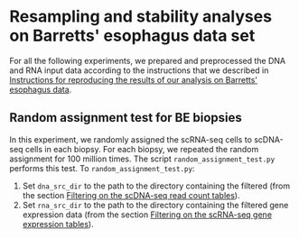 # Resampling and stability analyses on Barretts' esophagus data set

For all the following experiments, we prepared and preprocessed the DNA and RNA input data according to the instructions that we described in [Instructions for reproducing the results of our analysis on Barretts' esophagus data](https://github.com/NakhlehLab/MaCroDNA/tree/main/BE_data_analysis#instructions-for-reproducing-the-results-of-our-analysis-on-barretts-esophagus-data-set-originally-introduced-in).

## Random assignment test for BE biopsies
In this experiment, we randomly assigned the scRNA-seq cells to scDNA-seq cells in each biopsy. For each biopsy, we repeated the random assignment for 100 million times. 
The script `random_assignment_test.py` performs this test. To `random_assignment_test.py`:

1. Set `dna_src_dir` to the path to the directory containing the filtered (from the section [Filtering on the scDNA-seq read count tables](https://github.com/NakhlehLab/MaCroDNA/tree/main/BE_data_analysis#filtering-on-the-scdna-seq-read-count-tables)).
2. Set `rna_src_dir` to the path to the directory containing the filtered gene expression data (from the section [Filtering on the scRNA-seq gene expression tables](https://github.com/NakhlehLab/MaCroDNA/blob/main/BE_data_analysis/README.md#filtering-on-the-scrna-seq-gene-expression-tables)).
